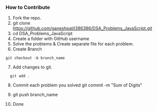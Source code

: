### How to Contribute

1. Fork the repo.
2. git clone https://github.com/ganeshpatil386386/DSA_Problems_JavaScript.git
3. cd DSA_Problems_JavaScript
4. Create a folder with GitHub username
5. Solve the problems & Create separate file for each problem.
6. Create Branch

```
git checkout -b branch_name
```

7. Add changes to git.

```
  git add .
```

8. Commit each problem you solved
   git commit -m "Sum of Digits"

9. git push branch_name
10. Done
